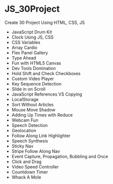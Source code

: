# JS_30Project

Create 30 Project Using HTML, CSS, JS
- JavaScript Drum Kit
- Clock Using JS, CSS
- CSS Variables
- Array Cardio
- Flex Panel Gallery
- Type Ahead
- Fun with HTML5 Canvas
- Dev Tools Domination
- Hold Shift and Check Checkboxes
- Custom Video Player
- Key Sequence Detection
- Slide in on Scroll
- JavaScript References VS Copying
- LocalStorage
- Sort Without Articles
- Mouse Move Shadow
- Adding Up Times with Reduce
- Webcam Fun
- Speech Detection
- Geolocation
- Follow Along Link Highlighter
- Speech Synthesis
- Sticky Nav
- Stripe Follow Along Nav
- Event Capture, Propagation, Bubbling and Once
- Click and Drag
- Video Speed Controller
- Countdown Timer
- Whack A Mole
